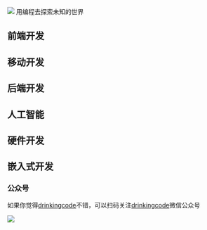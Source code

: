 ![](https://github.com/drinkingcode/drinkingcode-website/blob/master/images/logo.png) 用编程去探索未知的世界  



## 前端开发




## 移动开发




## 后端开发



## 人工智能



## 硬件开发



## 嵌入式开发





### 公众号
如果你觉得[drinkingcode](http://www.drinkingcode.com)不错，可以扫码关注[drinkingcode](http://www.drinkingcode.com)微信公众号

![](https://github.com/drinkingcode/drinkingcode-website/blob/master/images/drinkingcode.jpg)
